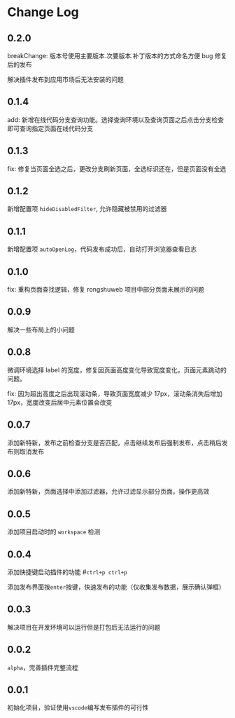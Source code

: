 # Change Log

## 0.2.0

breakChange: 版本号使用主要版本.次要版本.补丁版本的方式命名方便 bug 修复后的发布

解决插件发布到应用市场后无法安装的问题

## 0.1.4

add: 新增在线代码分支查询功能。选择查询环境以及查询页面之后点击分支检查即可查询指定页面在线代码分支

## 0.1.3

fix: 修复当页面全选之后，更改分支刷新页面，全选标识还在，但是页面没有全选

## 0.1.2

新增配置项 `hideDisabledFilter`, 允许隐藏被禁用的过滤器

## 0.1.1

新增配置项 `autoOpenLog`，代码发布成功后，自动打开浏览器查看日志

## 0.1.0

fix: 重构页面查找逻辑，修复 rongshuweb 项目中部分页面未展示的问题

## 0.0.9

解决一些布局上的小问题

## 0.0.8

微调环境选择 label 的宽度，修复因页面高度变化导致宽度变化，页面元素跳动的问题。

fix: 因为超出高度之后出现滚动条，导致页面宽度减少 17px，滚动条消失后增加 17px，宽度改变后居中元素位置会改变

## 0.0.7

添加新特新，发布之前检查分支是否匹配，点击继续发布后强制发布，点击稍后发布则取消发布

## 0.0.6

添加新特新，页面选择中添加过滤器，允许过滤显示部分页面，操作更高效

## 0.0.5

添加项目启动时的 `workspace` 检测

## 0.0.4

添加快捷键启动插件的功能 #`ctrl+p ctrl+p`

添加发布界面按`enter`按键，快速发布的功能（仅收集发布数据，展示确认弹框）

## 0.0.3

解决项目在开发环境可以运行但是打包后无法运行的问题

## 0.0.2

`alpha`，完善插件完整流程

## 0.0.1

初始化项目，验证使用`vscode`编写发布插件的可行性
